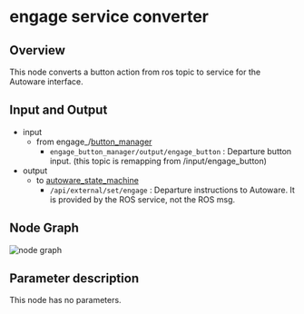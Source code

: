 # engage service converter

## Overview
This node converts a button action from ros topic to service for the Autoware interface.

## Input and Output
- input
  - from engage_/[button_manager](https://github.com/eve-autonomy/button_manager)
    - `engage_button_manager/output/engage_button` : Departure button input. (this topic is remapping from /input/engage_button)
- output
  - to [autoware_state_machine](https://github.com/eve-autonomy/autoware_state_machine)
    - `/api/external/set/engage` : Departure instructions to Autoware. It is provided by the ROS service, not the ROS msg.

## Node Graph
![node graph](http://www.plantuml.com/plantuml/proxy?src=https://raw.githubusercontent.com/eve-autonomy/engage_srv_converter/docs/node_graph.pu)

## Parameter description
This node has no parameters.
